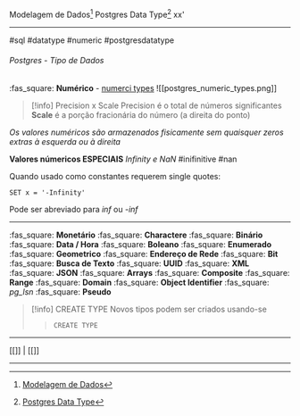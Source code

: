 Modelagem de Dados[^1] 
Postgres Data Type[^2]
xx'
***
#sql #datatype #numeric #postgresdatatype

###### Postgres - Tipo de Dados
:fas_square: **Numérico** - [numerci types](https://www.postgresql.org/docs/current/datatype-numeric.html)
![[postgres_numeric_types.png]]

>[!info] Precision x Scale
>Precision é o total de números significantes
>**Scale** é a porção fracionária do número (a direita do ponto)

_Os valores numéricos são armazenados fisicamente sem quaisquer zeros extras à esquerda ou à direita_

**Valores númericos ESPECIAIS**
_Infinity e NaN_ #inifinitive #nan 

Quando usado como constantes requerem single quotes:
```
SET x = '-Infinity'
```
Pode ser abreviado para _inf_ ou _-inf_

---

:fas_square: **Monetário**
:fas_square: **Charactere**
:fas_square: **Binário**
:fas_square: **Data / Hora**
:fas_square: **Boleano**
:fas_square: **Enumerado**
:fas_square: **Geometrico**
:fas_square: **Endereço de Rede**
:fas_square: **Bit**
:fas_square: **Busca de Texto**
:fas_square: **UUID**
:fas_square: **XML**
:fas_square: **JSON**
:fas_square: **Arrays**
:fas_square: **Composite**
:fas_square: **Range**
:fas_square: **Domain**
:fas_square: **Object Identifier**
:fas_square: _pg_lsn_
:fas_square: **Pseudo**
>[!info] CREATE TYPE
>Novos tipos podem ser criados usando-se 
>>```CREATE TYPE```



***
[[]] | [[]]

***
[^1]: [Modelagem de Dados](https://ford.udemy.com/course/preparatorio_mta_database_fundamentals/learn/lecture/19077760#questions)
[^2]: [Postgres Data Type](https://www.postgresql.org/docs/current/datatype.html)

